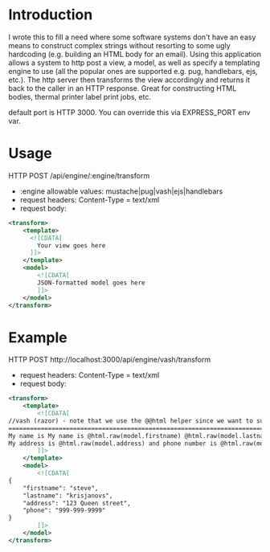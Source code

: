 # Introduction

I wrote this to fill a need where some software systems don't have an easy means to construct complex strings without resorting to some ugly hardcoding (e.g. building an HTML body for an email). Using this application allows a system to http post a view, a model, as well as specify a templating engine to use (all the popular ones are supported e.g. pug, handlebars, ejs, etc.). The http server then transforms the view accordingly and returns it back to the caller in an HTTP response. Great for constructing HTML bodies, thermal printer label print jobs, etc.

default port is HTTP 3000. You can override this via EXPRESS_PORT env var. 

# Usage

HTTP POST /api/engine/:engine/transform  
* :engine allowable values: mustache|pug|vash|ejs|handlebars
* request headers: Content-Type = text/xml  
* request body:  
```xml
<transform>
    <template>
      <![CDATA[
        Your view goes here
      ]]>
    </template>
    <model>
        <![CDATA[
        JSON-formatted model goes here
        ]]>
    </model>
</transform>
```

# Example

HTTP POST http://localhost:3000/api/engine/vash/transform  
* request headers: Content-Type = text/xml  
* request body:  

```xml
<transform>
	<template>
		<![CDATA[
//vash (razor) - note that we use the @@html helper since we want to suppress any html encoding for this text/plain example
===========================================================================================================================
My name is My name is @html.raw(model.firstname) @html.raw(model.lastname)
My address is @html.raw(model.address) and phone number is @html.raw(model.phone)
		]]>
	</template>
	<model>
		<![CDATA[
{
	"firstname": "steve", 
	"lastname": "krisjanovs", 
	"address": "123 Queen street",
	"phone": "999-999-9999"
}
		]]>
	</model>
</transform>
```